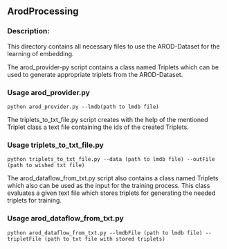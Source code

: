 ## ArodProcessing

### Description:
This directory contains all necessary files to use the AROD-Dataset for the learning of embedding.


The arod_provider-py script  contains a class named Triplets which can be used to generate appropriate triplets from the AROD-Dataset.
### Usage arod_provider.py 
```
python arod_provider.py --lmdb(path to lmdb file)
```


The triplets_to_txt_file.py script creates with the help of the mentioned Triplet class a text file containing the ids of the created Triplets.
### Usage triplets_to_txt_file.py
```
python triplets_to_txt_file.py --data (path to lmdb file) --outFile (path to wished txt file)
```



The arod_dataflow_from_txt.py script also contains a class named Triplets which also can be used as the input for the training process. This class evaluates a given text file which stores triplets for generating the needed triplets for training.
### Usage arod_dataflow_from_txt.py 
```
python arod_dataflow_from_txt.py --lmdbFile (path to lmdb file) --tripletFile (path to txt file with stored triplets)

```
